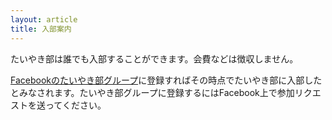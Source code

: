 ```yaml
---
layout: article
title: 入部案内
---
```


たいやき部は誰でも入部することができます。会費などは徴収しません。

[Facebookのたいやき部グループ](https://www.facebook.com/groups/taiyakiru/)に登録すればその時点でたいやき部に入部したとみなされます。たいやき部グループに登録するにはFacebook上で参加リクエストを送ってください。
